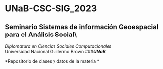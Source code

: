 # UNaB-CSC-SIG_2023
## Seminario **Sistemas de información Geoespacial para el Análisis Social**\
*Diplomatura en Ciencias Sociales Computacionales*\
Universidad Nacional Guillermo Brown
###***UNaB***

*Repositorio de clases y datos de la materia *
